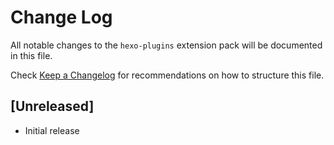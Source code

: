 # Change Log

All notable changes to the `hexo-plugins` extension pack will be documented in this file.

Check [Keep a Changelog](http://keepachangelog.com/) for recommendations on how to structure this file.

## [Unreleased]

- Initial release

